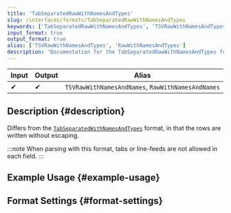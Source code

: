 ```yaml
---
title: 'TabSeparatedRawWithNamesAndTypes'
slug: /interfaces/formats/TabSeparatedRawWithNamesAndTypes
keywords: ['TabSeparatedRawWithNamesAndTypes', 'TSVRawWithNamesAndTypes', 'RawWithNamesAndTypes']
input_format: true
output_format: true
alias: ['TSVRawWithNamesAndTypes', 'RawWithNamesAndTypes']
description: 'Documentation for the TabSeparatedRawWithNamesAndTypes format'
---
```


| Input | Output | Alias                                             |
|-------|--------|---------------------------------------------------|
| ✔     | ✔      | `TSVRawWithNamesAndNames`, `RawWithNamesAndNames` |

## Description {#description}

Differs from the [`TabSeparatedWithNamesAndTypes`](./TabSeparatedWithNamesAndTypes.md) format,
in that the rows are written without escaping.

:::note
When parsing with this format, tabs or line-feeds are not allowed in each field.
:::

## Example Usage {#example-usage}

## Format Settings {#format-settings}
